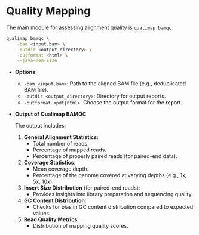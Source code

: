 # Quality Mapping

The main module for assessing alignment quality is `qualimap bamqc`.

```bash
qualimap bamqc \
    -bam <input.bam> \
    -outdir <output_directory> \
    -outformat <html> \
    --java-mem-size
```

* **Options:**
  * `-bam <input.bam>`: Path to the aligned BAM file (e.g., deduplicated BAM file).
  * `-outdir <output_directory>`: Directory for output reports.
  * `-outformat <pdf|html>`: Choose the output format for the report.
*   **Output of Qualimap BAMQC**

    The output includes:

    1. **General Alignment Statistics**:
       * Total number of reads.
       * Percentage of mapped reads.
       * Percentage of properly paired reads (for paired-end data).
    2. **Coverage Statistics**:
       * Mean coverage depth.
       * Percentage of the genome covered at varying depths (e.g., 1x, 5x, 10x).
    3. **Insert Size Distribution** (for paired-end reads):
       * Provides insights into library preparation and sequencing quality.
    4. **GC Content Distribution**:
       * Checks for bias in GC content distribution compared to expected values.
    5. **Read Quality Metrics**:
       * Distribution of mapping quality scores.
